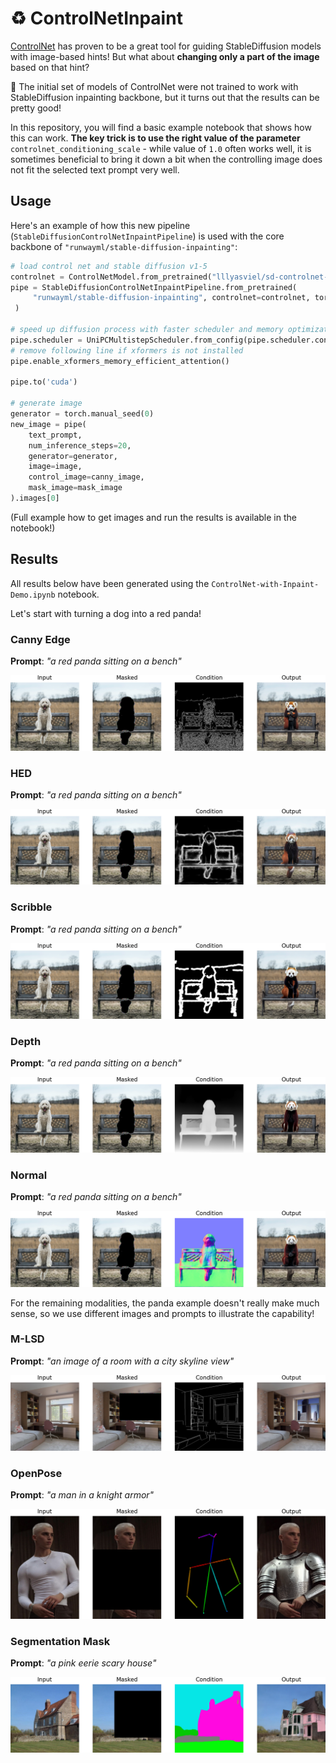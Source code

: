 # :recycle: ControlNetInpaint

[ControlNet](https://github.com/lllyasviel/ControlNet) has proven to be a great tool for guiding StableDiffusion models with image-based hints! But what about **changing only a part of the image** based on that hint?

:crystal_ball: The initial set of models of ControlNet were not trained to work with StableDiffusion inpainting backbone, but it turns out that the results can be pretty good!

In this repository, you will find a basic example notebook that shows how this can work. **The key trick is to use the right value of the parameter** `controlnet_conditioning_scale` - while value of `1.0` often works well, it is sometimes beneficial to bring it down a bit when the controlling image does not fit the selected text prompt very well.

## Usage
Here's an example of how this new pipeline (`StableDiffusionControlNetInpaintPipeline`) is used with the core backbone of `"runwayml/stable-diffusion-inpainting"`:
```python
# load control net and stable diffusion v1-5
controlnet = ControlNetModel.from_pretrained("lllyasviel/sd-controlnet-canny", torch_dtype=torch.float16)
pipe = StableDiffusionControlNetInpaintPipeline.from_pretrained(
     "runwayml/stable-diffusion-inpainting", controlnet=controlnet, torch_dtype=torch.float16
 )

# speed up diffusion process with faster scheduler and memory optimization
pipe.scheduler = UniPCMultistepScheduler.from_config(pipe.scheduler.config)
# remove following line if xformers is not installed
pipe.enable_xformers_memory_efficient_attention()

pipe.to('cuda')

# generate image
generator = torch.manual_seed(0)
new_image = pipe(
    text_prompt,
    num_inference_steps=20,
    generator=generator,
    image=image,
    control_image=canny_image,
    mask_image=mask_image
).images[0]
```
(Full example how to get images and run the results is available in the notebook!)

## Results
All results below have been generated using the `ControlNet-with-Inpaint-Demo.ipynb` notebook.

Let's start with turning a dog into a red panda!
### Canny Edge
**Prompt**: *"a red panda sitting on a bench"*

![Canny Result](output/canny_grid.png)

### HED
**Prompt**: *"a red panda sitting on a bench"*

![HED Result](output/hed_grid.png)

### Scribble
**Prompt**: *"a red panda sitting on a bench"*

![Canny Result](output/scribble_grid.png)

### Depth
**Prompt**: *"a red panda sitting on a bench"*

![Canny Result](output/depth_grid.png)

### Normal
**Prompt**: *"a red panda sitting on a bench"*

![Normal Result](output/normal_grid.png)

For the remaining modalities, the panda example doesn't really make much sense, so we use different images and prompts to illustrate the capability!

### M-LSD
**Prompt**: *"an image of a room with a city skyline view"*

![MLSD Result](output/mlsd_grid.png)

### OpenPose
**Prompt**: *"a man in a knight armor"*

![Normal Result](output/openpose_grid.png)

### Segmentation Mask
**Prompt**: *"a pink eerie scary house"*

![Normal Result](output/seg_grid.png)
